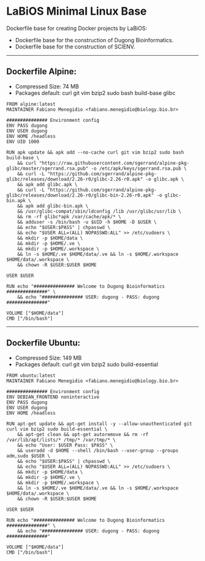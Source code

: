 # LaBiOS Minimal Linux Base

Dockerfile base for creating Docker projects by LaBiOS:

- Dockerfile base for the construction of Dugong Bioinformatics.
- Dockerfile base for the construction of SCIENV.

---

## Dockerfile Alpine:

- Compressed Size: 74 MB
- Packages default: curl git vim bzip2 sudo bash build-base glibc

```
FROM alpine:latest
MAINTAINER Fabiano Menegidio <fabiano.menegidio@biology.bio.br>

############### Environment config
ENV PASS dugong
ENV USER dugong
ENV HOME /headless
ENV UID 1000

RUN apk update && apk add --no-cache curl git vim bzip2 sudo bash build-base \    
    && curl "https://raw.githubusercontent.com/sgerrand/alpine-pkg-glibc/master/sgerrand.rsa.pub" -o /etc/apk/keys/sgerrand.rsa.pub \
    && curl -L "https://github.com/sgerrand/alpine-pkg-glibc/releases/download/2.26-r0/glibc-2.26-r0.apk" -o glibc.apk \
    && apk add glibc.apk \
    && curl -L "https://github.com/sgerrand/alpine-pkg-glibc/releases/download/2.26-r0/glibc-bin-2.26-r0.apk" -o glibc-bin.apk \
    && apk add glibc-bin.apk \
    && /usr/glibc-compat/sbin/ldconfig /lib /usr/glibc/usr/lib \
    && rm -rf glibc*apk /var/cache/apk/* \
    && adduser -s /bin/bash -u $UID -h $HOME -D $USER \
    && echo "$USER:$PASS" | chpasswd \
    && echo "$USER ALL=(ALL) NOPASSWD:ALL" >> /etc/sudoers \
    && mkdir -p $HOME/data \
    && mkdir -p $HOME/.ve \
    && mkdir -p $HOME/.workspace \
    && ln -s $HOME/.ve $HOME/data/.ve && ln -s $HOME/.workspace $HOME/data/.workspace \
    && chown -R $USER:$USER $HOME

USER $USER

RUN echo "############### Welcome to Dugong Bioinformatics ###############" \
    && echo "############### USER: dugong - PASS: dugong ###############"
    
VOLUME ["$HOME/data"]
CMD ["/bin/bash"]
```

---

## Dockerfile Ubuntu:

- Compressed Size: 149 MB
- Packages default: curl git vim bzip2 sudo build-essential

```
FROM ubuntu:latest
MAINTAINER Fabiano Menegidio <fabiano.menegidio@biology.bio.br>

############### Environment config
ENV DEBIAN_FRONTEND noninteractive
ENV PASS dugong
ENV USER dugong
ENV HOME /headless

RUN apt-get update && apt-get install -y --allow-unauthenticated git curl vim bzip2 sudo build-essential \
    && apt-get clean && apt-get autoremove && rm -rf /var/lib/apt/lists/* /tmp/* /var/tmp/* \
    && echo "User: $USER Pass: $PASS" \
    && useradd -d $HOME --shell /bin/bash --user-group --groups adm,sudo $USER \
    && echo "$USER:$PASS" | chpasswd \
    && echo "$USER ALL=(ALL) NOPASSWD:ALL" >> /etc/sudoers \
    && mkdir -p $HOME/data \
    && mkdir -p $HOME/.ve \
    && mkdir -p $HOME/.workspace \
    && ln -s $HOME/.ve $HOME/data/.ve && ln -s $HOME/.workspace $HOME/data/.workspace \
    && chown -R $USER:$USER $HOME    
    
USER $USER

RUN echo "############### Welcome to Dugong Bioinformatics ###############" \
    && echo "############### USER: dugong - PASS: dugong ###############"
    
VOLUME ["$HOME/data"]
CMD ["/bin/bash"]
```
